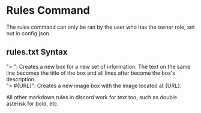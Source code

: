 # Rules Command

The rules command can only be ran by the user who has the owner role, set out in config.json.

## rules.txt Syntax

"> ": Creates a new box for a new set of information. The text on the same line becomes the title of the box and all lines after become the box's description.  
"> #{URL}": Creates a new image box with the image located at {URL}.

All other markdown rules in discord work for text too, such as double asterisk for bold, etc.